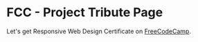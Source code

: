 # FCC - Project Tribute Page

Let's get Responsive Web Design Certificate on [FreeCodeCamp](https://www.freecodecamp.org/learn/responsive-web-design/).

